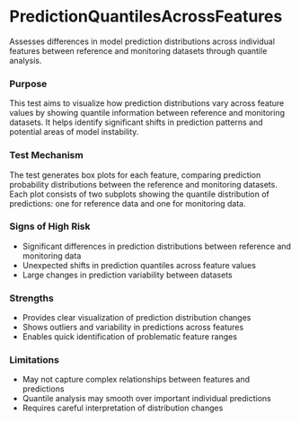 # PredictionQuantilesAcrossFeatures

Assesses differences in model prediction distributions across individual features between reference
and monitoring datasets through quantile analysis.

### Purpose

This test aims to visualize how prediction distributions vary across feature values by showing
quantile information between reference and monitoring datasets. It helps identify significant
shifts in prediction patterns and potential areas of model instability.

### Test Mechanism

The test generates box plots for each feature, comparing prediction probability distributions
between the reference and monitoring datasets. Each plot consists of two subplots showing the
quantile distribution of predictions: one for reference data and one for monitoring data.

### Signs of High Risk

- Significant differences in prediction distributions between reference and monitoring data
- Unexpected shifts in prediction quantiles across feature values
- Large changes in prediction variability between datasets

### Strengths

- Provides clear visualization of prediction distribution changes
- Shows outliers and variability in predictions across features
- Enables quick identification of problematic feature ranges

### Limitations

- May not capture complex relationships between features and predictions
- Quantile analysis may smooth over important individual predictions
- Requires careful interpretation of distribution changes